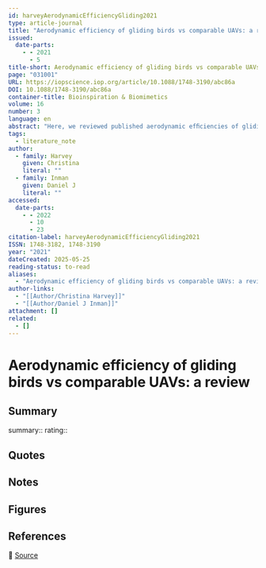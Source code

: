 ```yaml
---
id: harveyAerodynamicEfficiencyGliding2021
type: article-journal
title: "Aerodynamic efficiency of gliding birds vs comparable UAVs: a review"
issued:
  date-parts:
    - - 2021
      - 5
title-short: Aerodynamic efficiency of gliding birds vs comparable UAVs
page: "031001"
URL: https://iopscience.iop.org/article/10.1088/1748-3190/abc86a
DOI: 10.1088/1748-3190/abc86a
container-title: Bioinspiration & Biomimetics
volume: 16
number: 3
language: en
abstract: "Here, we reviewed published aerodynamic efﬁciencies of gliding birds and similar sized unmanned aerial vehicles (UAVs) motivated by a fundamental question: are gliding birds more efﬁcient than comparable UAVs? Despite a multitude of studies that have quantiﬁed the aerodynamic efﬁciency of gliding birds, there is no comprehensive summary of these results. This lack of consolidated information inhibits a true comparison between birds and UAVs. Such a comparison is complicated by variable uncertainty levels between the different techniques used to predict avian efﬁciency. To support our comparative approach, we began by surveying theoretical and experimental estimates of avian aerodynamic efﬁciency and investigating the uncertainty associated with each estimation method. We found that the methodology used by a study affects the estimated efﬁciency and can lead to incongruent conclusions on gliding bird aerodynamic efﬁciency. Our survey showed that studies on live birds gliding in wind tunnels provide a reliable minimum estimate of a birds’ aerodynamic efﬁciency while simultaneously quantifying the wing conﬁgurations used in ﬂight. Next, we surveyed the aeronautical literature to collect the published aerodynamic efﬁciencies of similar-sized, non-copter UAVs. The compiled information allowed a direct comparison of UAVs and gliding birds. Contrary to our expectation, we found that there is no deﬁnitive evidence that any gliding bird species is either more or less efﬁcient than a comparable UAV. This non-result highlights a critical need for new technology and analytical advances that can reduce the uncertainty associated with estimating a gliding bird’s aerodynamic efﬁciency. Nevertheless, our survey indicated that species ﬂying within subcritical Reynolds number regimes may inspire UAV designs that can extend their operational range to efﬁciently operate in subcritical regimes. The survey results provided here point the way forward for research into avian gliding ﬂight and enable informed UAV designs."
tags:
  - literature_note
author:
  - family: Harvey
    given: Christina
    literal: ""
  - family: Inman
    given: Daniel J
    literal: ""
accessed:
  date-parts:
    - - 2022
      - 10
      - 23
citation-label: harveyAerodynamicEfficiencyGliding2021
ISSN: 1748-3182, 1748-3190
year: "2021"
dateCreated: 2025-05-25
reading-status: to-read
aliases:
  - "Aerodynamic efficiency of gliding birds vs comparable UAVs: a review"
author-links:
  - "[[Author/Christina Harvey]]"
  - "[[Author/Daniel J Inman]]"
attachment: []
related:
  - []
---
```


# Aerodynamic efficiency of gliding birds vs comparable UAVs: a review

## Summary
summary::
rating::

## Quotes

## Notes

## Figures

## References

🔗 [Source](https://iopscience.iop.org/article/10.1088/1748-3190/abc86a)

